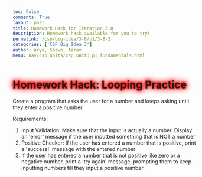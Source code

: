 ```yaml
---
toc: False
comments: True
layout: post
title: Homework Hack for Iteration 3.8
description: Homework hack available for you to try!
permalink: /csp/big-idea/3-8/p1/3-8-2
categories: ['CSP Big Idea 3']
author: Arya, Shawn, Aarav
menu: nav/csp_units/csp_unit3_p1_fundamentals.html
---
```


<style>
  h1 {
    animation: glow 1s ease-in-out infinite alternate;
  }
</style>

<h1>
  Homework Hack: Looping Practice
</h1>
<style>
@keyframes glow {
  from {
    text-shadow: 0 0 5px red, 0 0 10px red, 0 0 15px red, 0 0 20px red;
  }
  to {
    text-shadow: 0 0 20px red, 0 0 30px red, 0 0 40px red, 0 0 50px red;
  }
}
</style>

Create a program that asks the user for a number and keeps asking until they enter a positive number.

Requirements:
1. Input Validation: Make sure that the input is actually a number. Display an 'error' message if the user inputted something that is NOT a number
2. Positive Checker: If the user has entered a number that is positive, print a 'success!' message with the entered number
3. If the user has entered a number that is not positive like zero or a negative number, print a 'try again' message, prompting them to keep inputting numbers till they input a positive number.
